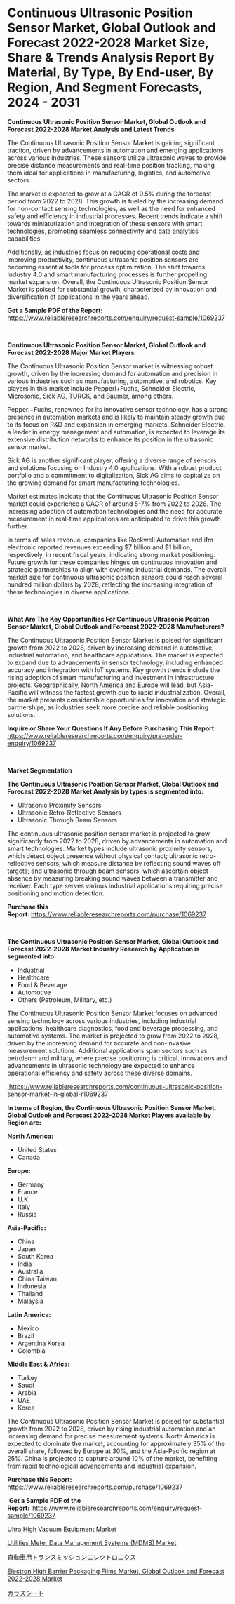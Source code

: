 <p><h1>Continuous Ultrasonic Position Sensor Market, Global Outlook and Forecast 2022-2028 Market Size, Share & Trends Analysis Report By Material, By Type, By End-user, By Region, And Segment Forecasts, 2024 - 2031</h1></p><p><strong>Continuous Ultrasonic Position Sensor Market, Global Outlook and Forecast 2022-2028 Market Analysis and Latest Trends</strong></p>
<p><p>The Continuous Ultrasonic Position Sensor Market is gaining significant traction, driven by advancements in automation and emerging applications across various industries. These sensors utilize ultrasonic waves to provide precise distance measurements and real-time position tracking, making them ideal for applications in manufacturing, logistics, and automotive sectors.</p><p>The market is expected to grow at a CAGR of 9.5% during the forecast period from 2022 to 2028. This growth is fueled by the increasing demand for non-contact sensing technologies, as well as the need for enhanced safety and efficiency in industrial processes. Recent trends indicate a shift towards miniaturization and integration of these sensors with smart technologies, promoting seamless connectivity and data analytics capabilities.</p><p>Additionally, as industries focus on reducing operational costs and improving productivity, continuous ultrasonic position sensors are becoming essential tools for process optimization. The shift towards Industry 4.0 and smart manufacturing processes is further propelling market expansion. Overall, the Continuous Ultrasonic Position Sensor Market is poised for substantial growth, characterized by innovation and diversification of applications in the years ahead.</p></p>
<p><strong>Get a Sample PDF of the Report:&nbsp;</strong> <a href="https://www.reliableresearchreports.com/enquiry/request-sample/1069237">https://www.reliableresearchreports.com/enquiry/request-sample/1069237</a></p>
<p>&nbsp;</p>
<p><strong>Continuous Ultrasonic Position Sensor Market, Global Outlook and Forecast 2022-2028 Major Market Players</strong></p>
<p><p>The Continuous Ultrasonic Position Sensor market is witnessing robust growth, driven by the increasing demand for automation and precision in various industries such as manufacturing, automotive, and robotics. Key players in this market include Pepperl+Fuchs, Schneider Electric, Microsonic, Sick AG, TURCK, and Baumer, among others.</p><p>Pepperl+Fuchs, renowned for its innovative sensor technology, has a strong presence in automation markets and is likely to maintain steady growth due to its focus on R&D and expansion in emerging markets. Schneider Electric, a leader in energy management and automation, is expected to leverage its extensive distribution networks to enhance its position in the ultrasonic sensor market.</p><p>Sick AG is another significant player, offering a diverse range of sensors and solutions focusing on Industry 4.0 applications. With a robust product portfolio and a commitment to digitalization, Sick AG aims to capitalize on the growing demand for smart manufacturing technologies.</p><p>Market estimates indicate that the Continuous Ultrasonic Position Sensor market could experience a CAGR of around 5-7% from 2022 to 2028. The increasing adoption of automation technologies and the need for accurate measurement in real-time applications are anticipated to drive this growth further.</p><p>In terms of sales revenue, companies like Rockwell Automation and ifm electronic reported revenues exceeding $7 billion and $1 billion, respectively, in recent fiscal years, indicating strong market positioning. Future growth for these companies hinges on continuous innovation and strategic partnerships to align with evolving industrial demands. The overall market size for continuous ultrasonic position sensors could reach several hundred million dollars by 2028, reflecting the increasing integration of these technologies in diverse applications.</p></p>
<p>&nbsp;</p>
<p><strong>What Are The Key Opportunities For Continuous Ultrasonic Position Sensor Market, Global Outlook and Forecast 2022-2028 Manufacturers?</strong></p>
<p><p>The Continuous Ultrasonic Position Sensor Market is poised for significant growth from 2022 to 2028, driven by increasing demand in automotive, industrial automation, and healthcare applications. The market is expected to expand due to advancements in sensor technology, including enhanced accuracy and integration with IoT systems. Key growth trends include the rising adoption of smart manufacturing and investment in infrastructure projects. Geographically, North America and Europe will lead, but Asia-Pacific will witness the fastest growth due to rapid industrialization. Overall, the market presents considerable opportunities for innovation and strategic partnerships, as industries seek more precise and reliable positioning solutions.</p></p>
<p><strong>Inquire or Share Your Questions If Any Before Purchasing This Report:</strong> <a href="https://www.reliableresearchreports.com/enquiry/pre-order-enquiry/1069237">https://www.reliableresearchreports.com/enquiry/pre-order-enquiry/1069237</a></p>
<p>&nbsp;</p>
<p><strong>Market Segmentation</strong></p>
<p><strong>The Continuous Ultrasonic Position Sensor Market, Global Outlook and Forecast 2022-2028 Market Analysis by types is segmented into:</strong></p>
<p><ul><li>Ultrasonic Proximity Sensors</li><li>Ultrasonic Retro-Reflective Sensors</li><li>Ultrasonic Through Beam Sensors</li></ul></p>
<p><p>The continuous ultrasonic position sensor market is projected to grow significantly from 2022 to 2028, driven by advancements in automation and smart technologies. Market types include ultrasonic proximity sensors, which detect object presence without physical contact; ultrasonic retro-reflective sensors, which measure distance by reflecting sound waves off targets; and ultrasonic through beam sensors, which ascertain object absence by measuring breaking sound waves between a transmitter and receiver. Each type serves various industrial applications requiring precise positioning and motion detection.</p></p>
<p><strong>Purchase this Report:&nbsp;</strong><a href="https://www.reliableresearchreports.com/purchase/1069237">https://www.reliableresearchreports.com/purchase/1069237</a></p>
<p>&nbsp;</p>
<p><strong>The Continuous Ultrasonic Position Sensor Market, Global Outlook and Forecast 2022-2028 Market Industry Research by Application is segmented into:</strong></p>
<p><ul><li>Industrial</li><li>Healthcare</li><li>Food & Beverage</li><li>Automotive</li><li>Others (Petroleum, Military, etc.)</li></ul></p>
<p><p>The Continuous Ultrasonic Position Sensor Market focuses on advanced sensing technology across various industries, including industrial applications, healthcare diagnostics, food and beverage processing, and automotive systems. The market is projected to grow from 2022 to 2028, driven by the increasing demand for accurate and non-invasive measurement solutions. Additional applications span sectors such as petroleum and military, where precise positioning is critical. Innovations and advancements in ultrasonic technology are expected to enhance operational efficiency and safety across these diverse domains.</p></p>
<p><a href="https://www.reliableresearchreports.com/continuous-ultrasonic-position-sensor-market-in-global-r1069237">&nbsp;https://www.reliableresearchreports.com/continuous-ultrasonic-position-sensor-market-in-global-r1069237</a></p>
<p><strong>In terms of Region, the Continuous Ultrasonic Position Sensor Market, Global Outlook and Forecast 2022-2028 Market Players available by Region are:</strong></p>
<p>
    <p> <strong> North America: </strong>
        <ul>
            <li>United States</li>
            <li>Canada</li>
        </ul>
        </p> 
    <p> <strong> Europe: </strong>
        <ul>
            <li>Germany</li>
            <li>France</li>
            <li>U.K.</li>
            <li>Italy</li>
            <li>Russia</li>
        </ul>
        </p> 
    <p> <strong> Asia-Pacific: </strong>
        <ul>
            <li>China</li>
            <li>Japan</li>
            <li>South Korea</li>
            <li>India</li>
            <li>Australia</li>
            <li>China Taiwan</li>
            <li>Indonesia</li>
            <li>Thailand</li>
            <li>Malaysia</li>
        </ul>
        </p> 
    <p> <strong> Latin America: </strong>
        <ul>
            <li>Mexico</li>
            <li>Brazil</li>
            <li>Argentina Korea</li>
            <li>Colombia</li>
        </ul>
        </p> 
    <p> <strong> Middle East & Africa: </strong>
        <ul>
            <li>Turkey</li>
            <li>Saudi</li>
            <li>Arabia</li>
            <li>UAE</li>
            <li>Korea</li>
        </ul>
    </p>
    </p>
<p><p>The Continuous Ultrasonic Position Sensor Market is poised for substantial growth from 2022 to 2028, driven by rising industrial automation and an increasing demand for precise measurement systems. North America is expected to dominate the market, accounting for approximately 35% of the overall share, followed by Europe at 30%, and the Asia-Pacific region at 25%. China is projected to capture around 10% of the market, benefiting from rapid technological advancements and industrial expansion.</p></p>
<p><strong>Purchase this Report: </strong><a href="https://www.reliableresearchreports.com/purchase/1069237">https://www.reliableresearchreports.com/purchase/1069237</a></p>
<p>&nbsp;<strong>Get a Sample PDF of the Report:&nbsp;&nbsp;</strong><a href="https://www.reliableresearchreports.com/enquiry/request-sample/1069237">https://www.reliableresearchreports.com/enquiry/request-sample/1069237</a></p>
<p><strong></strong></p>
<p><p><a href="https://www.linkedin.com/pulse/ultra-high-vacuum-equipment-market-size-segmentation-2jxtc?trackingId=%2F1CLuMkAS6y3lHRvJuBiag%3D%3D">Ultra High Vacuum Equipment Market</a></p><p><a href="https://medium.com/@luke.wilson7856/utilities-meter-data-management-systems-mdms-market-report-by-product-type-hardware-software-bd70e6294451">Utilities Meter Data Management Systems (MDMS) Market</a></p><p><a href="https://github.com/mohamedbakry57/Market-Research-Report-List-6/blob/main/845377887463.md">自動車用トランスミッションエレクトロニクス</a></p><p><a href="https://github.com/arionmp/Market-Research-Report-List-5/blob/main/electron-high-barrier-packaging-films-market-global-outlook-and-forecast-2022-2028-market.md">Electron High Barrier Packaging Films Market, Global Outlook and Forecast 2022-2028 Market</a></p><p><a href="https://medium.com/@val0mzimin/%E3%82%B0%E3%83%AD%E3%83%BC%E3%83%90%E3%83%AB%E3%82%AC%E3%83%A9%E3%82%B9%E3%82%B7%E3%83%BC%E3%83%88%E5%B8%82%E5%A0%B4%E3%81%AE%E5%B0%86%E6%9D%A5%E5%8B%95%E5%90%91-133%E3%83%9A%E3%83%BC%E3%82%B8%E3%81%A7%E3%81%AE2024%E5%B9%B4%E3%81%8B%E3%82%892031%E5%B9%B4%E3%81%BE%E3%81%A7%E3%81%AE%E5%B8%82%E5%A0%B4%E6%B4%9E%E5%AF%9F%E3%81%A8%E5%88%86%E6%9E%90-ba509fc7fb60">ガラスシート</a></p></p>